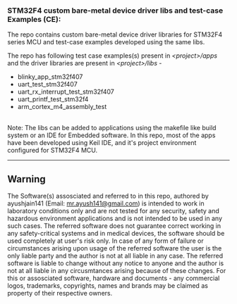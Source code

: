 ### STM32F4 custom bare-metal device driver libs and test-case Examples (CE):<br>

The repo contains custom bare-metal device driver libraries for STM32F4 series MCU and test-case examples developed using the same libs.

The repo has following test case examples(s) present in _\<project>/apps_ and the driver libraries are present in _\<project>/libs_ - <br>

- blinky_app_stm32f407
- uart_test_stm32f407
- uart_rx_interrupt_test_stm32f407
- uart_printf_test_stm32f4
- arm_cortex_m4_assembly_test

<br>
Note: The libs can be added to applications using the makefile like build system or an IDE for Embedded software. In this repo, most of the apps have been developed using Keil IDE, and it's project environment configured for STM32F4 MCU.

---------------------------------------------------------
## Warning
The Software(s) assosciated and referred to in this repo, authored by ayushjain141 (Email: mr.ayush141@gmail.com) is intended to work in laboratory conditions only and are not tested for any security, safety and hazardous environment applications and is not intended to be used in any such cases. The referred software does not guarantee correct working in any safety-critical systems and in medical devices, the software should be used completely at user's risk only. In case of any form of failure or circumstances arising upon usage of the referred software the user is the only liable party and the author is not at all liable in any case. The referred software is liable to change without any notice to anyone and the author is not at all liable in any circusmtances arising because of these changes. For this or assosciated software, hardware and documents - any commercial logos, trademarks, copyrights, names and brands may be claimed as property of their respective owners.
